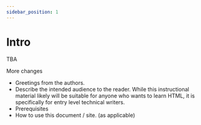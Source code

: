 ```yaml
---
sidebar_position: 1
---
```


# Intro

TBA

More changes

- Greetings from the authors.
- Describe the intended audience to the reader. While this instructional material likely will be suitable for anyone who wants to learn HTML, it is specifically for entry level technical writers.
- Prerequisites
- How to use this document / site. (as applicable)
